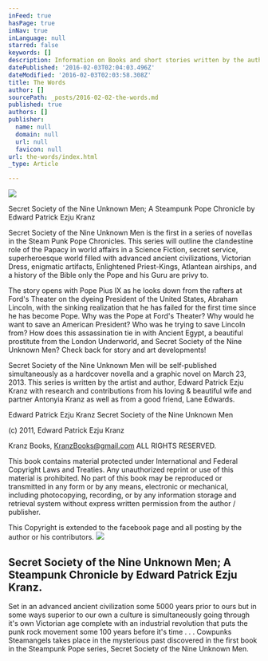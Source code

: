 ```yaml
---
inFeed: true
hasPage: true
inNav: true
inLanguage: null
starred: false
keywords: []
description: Information on Books and short stories written by the author Edward Patrick Ezju Kranz
datePublished: '2016-02-03T02:04:03.496Z'
dateModified: '2016-02-03T02:03:58.308Z'
title: The Words
author: []
sourcePath: _posts/2016-02-02-the-words.md
published: true
authors: []
publisher:
  name: null
  domain: null
  url: null
  favicon: null
url: the-words/index.html
_type: Article

---
```

![](https://s3-us-west-2.amazonaws.com/the-grid-img/p/9877a54d4ece9a6fde46d3263e3431a4ee301c05.jpg)

Secret Society of the Nine Unknown Men;  A Steampunk Pope Chronicle by Edward Patrick Ezju Kranz

Secret Society of the Nine Unknown Men is the first in a series of novellas in the Steam Punk Pope Chronicles. This series will outline the clandestine role of the Papacy in world affairs in a Science Fiction, secret service, superheroesque world filled with advanced ancient civilizations, Victorian Dress, enigmatic artifacts, Enlightened Priest-Kings, Atlantean airships, and a history of the Bible only the Pope and his Guru are privy to.

The story opens with Pope Pius IX as he looks down from the rafters at Ford's Theater on the dyeing President of the United States, Abraham Lincoln, with the sinking realization that he has failed for the first time since he has become Pope. Why was the Pope at Ford's Theater? Why would he want to save an American President? Who was he trying to save Lincoln from? How does this assassination tie in with Ancient Egypt, a beautiful prostitute from the London Underworld, and Secret Society of the Nine Unknown Men? Check back for story and art developments!

Secret Society of the Nine Unknown Men will be self-published simultaneously as a hardcover novella and a graphic novel on March 23, 2013\. This series is written by the artist and author, Edward Patrick Ezju Kranz with research and contributions from his loving & beautiful wife and partner Antonyia Kranz as well as from a good friend, Lane Edwards.

Edward Patrick Ezju Kranz
Secret Society of the Nine Unknown Men

(c) 2011, Edward Patrick Ezju Kranz

Kranz Books, KranzBooks@gmail.com
ALL RIGHTS RESERVED.

This book contains material protected under International and Federal Copyright Laws and Treaties. Any unauthorized reprint or use of this material is prohibited. No part of this book may be reproduced or transmitted in any form or by any means, electronic or mechanical, including photocopying, recording, or by any information storage and retrieval system without express written permission from the author / publisher.

This Copyright is extended to the facebook page and all posting by the author or his contributors.
![](https://the-grid-user-content.s3-us-west-2.amazonaws.com/eefbf839-4929-453d-822c-82c0fad8cff4.jpg)

## Secret Society of the Nine Unknown Men;  A Steampunk Chronicle by Edward Patrick Ezju Kranz.

Set in an advanced ancient civilization some 5000 years prior to ours but in some ways superior to our own a culture is simultaneously going through it's own Victorian age complete with an industrial revolution that puts the punk rock movement some 100 years before it's time . . . Cowpunks Steamangels takes place in the mysterious past discovered in the first book in the Steampunk Pope series, Secret Society of the Nine Unknown Men.
